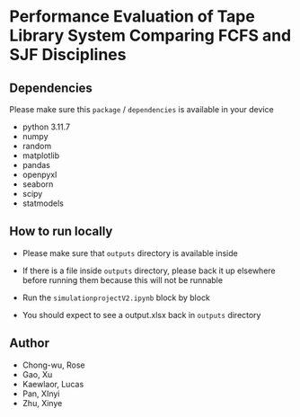 # Performance Evaluation of Tape Library System Comparing FCFS and SJF Disciplines

## Dependencies

Please make sure this `package` / `dependencies` is available in your device
- python 3.11.7
- numpy
- random
- matplotlib
- pandas
- openpyxl
- seaborn
- scipy
- statmodels

## How to run locally

- Please make sure that `outputs` directory is available inside

- If there is a file inside `outputs` directory, please back it up elsewhere before running them because this will not be runnable

- Run the `simulationprojectV2.ipynb` block by block

- You should expect to see a output.xlsx back in `outputs` directory

## Author
- Chong-wu, Rose
- Gao, Xu
- Kaewlaor, Lucas
- Pan, XInyi
- Zhu, Xinye

